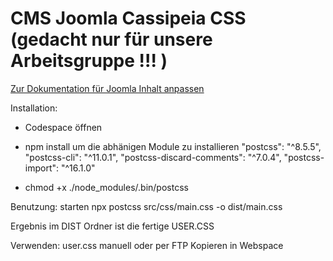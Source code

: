 # CMS Joomla Cassipeia CSS (gedacht nur für unsere Arbeitsgruppe !!! )


[Zur Dokumentation für Joomla Inhalt anpassen ](Dokumentation/README.md)

Installation:
- Codespace öffnen
- npm install um die abhänigen Module zu installieren
    "postcss": "^8.5.5",
    "postcss-cli": "^11.0.1",
    "postcss-discard-comments": "^7.0.4",
    "postcss-import": "^16.1.0"
    
- chmod +x ./node_modules/.bin/postcss

Benutzung:
starten     npx postcss src/css/main.css -o dist/main.css

Ergebnis    im DIST Ordner ist die fertige USER.CSS

Verwenden:
user.css manuell oder per FTP Kopieren in Webspace 